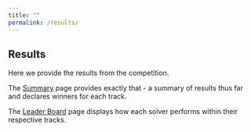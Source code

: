```yaml
---
title: ""
permalink: /results/
---
```


## Results
Here we provide the results from the competition.

The [Summary](./summary.md) page provides exactly that - a summary of results thus far and declares winners for each track.

The [Leader Board](./leader-board.md) page displays how each solver performs within their respective tracks.